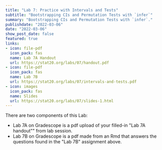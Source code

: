 ```yaml
---
title: "Lab 7: Practice with Intervals and Tests"
subtitle: "Bootstrapping CIs and Permutation Tests with `infer`"
summary: "Bootstrapping CIs and Permutation Tests with `infer`."
publishdate: "2022-03-06"
date: "2022-03-06"
show_post_date: false
featured: true
links:
- icon: file-pdf
  icon_pack: fas
  name: Lab 7A Handout
  url: https://stat20.org/labs/07/handout.pdf
- icon: file-pdf
  icon_pack: fas
  name: Lab 7B
  url: https://stat20.org/labs/07/intervals-and-tests.pdf
- icon: images
  icon_pack: fas
  name: Slides
  url: https://stat20.org/labs/07/slides-1.html
---
```


There are two components of this Lab:

- Lab 7A on Gradescope is a pdf upload of your filled-in "Lab 7A handout"" from lab session.
- Lab 7B on Gradescope is a pdf made from an Rmd that answers the questions found in the "Lab 7B" assignment above.
